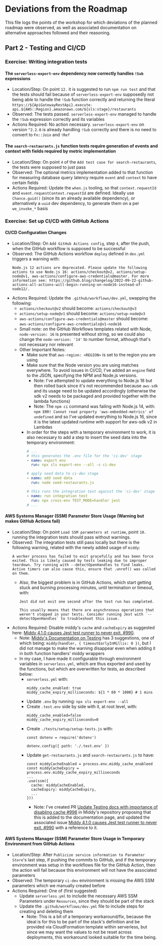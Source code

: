 # Deviations from the Roadmap

This file logs the points of the workshop for which deviations of the planned roadmap were observed, as well as associated documentation on alternative approaches followed and their reasoning.

## Part 2 - Testing and CI/CD

### Exercise: Writing integration tests

#### The `serverless-export-env` dependency now correctly handles `!Sub` expressions

- Location/Step: On point `12.` it is suggested to run `npm run test` and that the tests should fail because of `serverless-export-env` supposedly not being able to handle the `!Sub` function correctly and returning the literal `https://${ApiGatewayRestApi}.execute-api.${AWS::Region}.amazonaws.com/${sls:stage}/restaurants`
- Observed: The tests passed. `serverless-export-env` managed to handle the `!Sub` expression correctly and its variables
- Actions Required: No action necessary. `serverless-export-env` on version `^2.2.0` is already handling `!Sub` correctly and there is no need to convert to `Fn::Join` and `!Ref`

#### The `search-restaurants.js` function tests require generation of events and context with fields required by metric implementation

- Location/Step: On point `4` of the `Add test case for search-restaurants`, the tests were supposed to just pass
- Observed: The optional metrics implementation added to that function for measuring database query latency require `event` and `context` to have certain fields
- Actions Required: Update the `when.js` tooling, so that `context.requestId` and `event.requestContext.requestId` are defined. Ideally use `Chance.guid()` (since its an already available dependency), or alternatively a `uuid` dev dependency, to generate them on a per `we_invoke_*` basis

### Exercise: Set up CI/CD with GitHub Actions

#### CI/CD Configuration Changes

- Location/Step: On `Add GitHub Actions config`, step `4`, after the push, when the GitHub workflow is supposed to be successful
- Observed: The GitHub Actions workflow `deploy` defined in `dev.yml` triggers a warning with:
  ```
  Node.js 12 actions are deprecated. Please update the following actions to use Node.js 16: actions/checkout@v2, actions/setup-node@v1, aws-actions/configure-aws-credentials@master. For more information see: https://github.blog/changelog/2022-09-22-github-actions-all-actions-will-begin-running-on-node16-instead-of-node12/.
  ```
- Actions Required: Update the `.github/workflows/dev.yml`, swapping the following:
  - `actions/checkout@v2` should become: `actions/checkout@v3`
  - `actions/setup-node@v1` should become: `actions/setup-node@v3`
  - `aws-actions/configure-aws-credentials@master` should become: `aws-actions/configure-aws-credentials@v1-node16`
  - Small note: on the GitHub Workflows templates related with Node, `node-version: 16` is presented without string, so we could also change the `node-version: '14'` to number format, although that's not necessary nor relevant
  - Other Important Notes:
    - Make sure that `aws-region: <REGION>` is set to the region you are using
    - Make sure that the Node version you are using matches everywhere. To avoid issues in CI/CD, I've added an `engine` field to the JSON, specifying the NPM and Node.js versions.
      - Note: I've attempted to update everything to Node.js 18 but then rolled back since it's not recommended because `aws-sdk` and its usage need to be updated accordingly (otherwise the sdk v2 needs to be packaged and provided together with the lambda functions)
      - Note: The `npm ci` command was failing with Node.js 14, with: `npm ERR! Cannot read property 'aws-embedded-metrics' of undefined` and so I've updated everything to Node.js 16, since it is the latest updated runtime with support for aws-sdk v2 in Lambdas
    - In order for the steps with a temporary environment to work, it is also necessary to add a step to insert the seed data into the temporary environment:
      ```yaml
      # ...
      # this generates the .env file for the 'ci-dev' stage
      - name: export env
        run: npx sls export-env --all -s ci-dev

      # apply seed data to ci-dev stage
      - name: add seed data
        run: node seed-restaurants.js

      # this runs the integration test against the 'ci-dev' stage
      - name: run integration test
        run: npx cross-env TEST_MODE=handler jest
      # ...
      ```

#### AWS Systems Manager (SSM) Parameter Store Usage (Warning but makes GitHub Actions fail)

- Location/Step: On point `Load SSM parameters at runtime`, point `10.` running the integration tests should pass without warnings.
- Observed: The integration tests still pass locally but there is the following warning, related with the newly added usage of `middy`:
  ```
  A worker process has failed to exit gracefully and has been force exited. This is likely caused by tests leaking due to improper teardown. Try running with --detectOpenHandles to find leaks. Active timers can also cause this, ensure that .unref() was called on them.
  ```
    - Also, the biggest problem is in GitHub Actions, which start getting stuck and burning processing minutes, until termination or timeout, with:
      ```
      Jest did not exit one second after the test run has completed.

      This usually means that there are asynchronous operations that weren't stopped in your tests. Consider running Jest with `--detectOpenHandles` to troubleshoot this issue.
      ```
- Actions Required: Disable middy's `cache` and `cacheExpiry` as suggested here: [Middy 4.1.0 causes Jest test runner to never exit. #990](https://github.com/middyjs/middy/issues/990).
  - Note: [Middy's Documentation on Testing](https://middy.js.org/docs/intro/testing) has 3 suggestions, one of which being: `middy(handler, { timeoutEarlyInMillis: 0 })`, but I did not manage to make the warning disappear even when adding it in both function handlers' middy wrappers
  - In my case, I have made it configurable through environment variables in `serverless.yml`, which are thus exported and used by the functions, but which are overwritten for tests, as described below:
    - `serverless.yml` with:
      ```
      middy_cache_enabled: true
      middy_cache_expiry_milliseconds: ${1 * 60 * 1000} # 1 mins
      ```
    - Update `.env` by running: `npx sls export-env --all`
    - Create `.test.env` side by side with it, at root level, with:
      ```
      middy_cache_enabled=false
      middy_cache_expiry_milliseconds=0
      ```
    - Create `./tests/setup/setup-tests.js` with:
      ```
      const dotenv = require('dotenv')

      dotenv.config({ path: './.test.env' })
      ```
    - Update `get-restaurants.js` and `search-restaurants.js` to have:
      ```
      const middyCacheEnabled = process.env.middy_cache_enableed
      const middyCacheExpiry = process.env.middy_cache_expiry_milliseconds
      ...
      .use(ssm({
        cache: middyCacheEnabled,
        cacheExpiry: middyCacheExpiry,
        ...
      }))
      ```
      - Note: I've created PR [Update Testing docs with importance of disabling cache #996](https://github.com/middyjs/middy/pull/996) in Middy's repository proposing that this is added to the documentation page, and updated the associated issue [Middy 4.1.0 causes Jest test runner to never exit. #990](https://github.com/middyjs/middy/issues/990#issuecomment-1407457224) with a reference to it.

#### AWS Systems Manager (SSM) Parameter Store Usage in Temporary Environment from GitHub Actions

- Location/Step: After `Publicize service information to Parameter Store`'s last step, if pushing the commits to GitHub, and if the temporary environment was setup in the workflows file for the GitHub Action, then the action will fail because this environment will not have the associated parameters
- Observed: The temporary `ci-dev` environment is missing the AWS SSM parameters which we manually created before
- Actions Required: One of (first suggested)
  - Update `serverless.yml` to include the necessary AWS SSM Parameters under `Resources`, since they should be part of the stack
  - Update the `.github/workflows/dev.yml` file to include steps for creating and deleting them
    - Note: This is a bit of a temporary workaround/fix, because the ideal is for this to be part of the stack's definition and be provided via CloudFormation template within serverless, but since we may want the values to not be reset across deployments, this workaround looked suitable for the time being.
